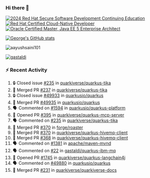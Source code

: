 ### Hi there 👋

<!--START_SECTION:badges-->
[![2024 Red Hat Secure Software Development Continuing Education](https://images.credly.com/size/110x110/images/36a76b78-c5bf-45cf-ac2c-48c3825260c7/blob)](http://www.credly.com/badges/c86e9a17-d2c3-4554-b890-7d0521710eb6 "2024 Red Hat Secure Software Development Continuing Education")
[![Red Hat Certified Cloud-Native Developer](https://images.credly.com/size/110x110/images/12ef4e4e-3d8d-4caf-9ab1-858c5bcb9619/image.png)](http://www.credly.com/badges/b6402e31-0894-48e6-b488-e2e551dcc809 "Red Hat Certified Cloud-Native Developer")
[![Oracle Certified Master, Java EE 5 Enterprise Architect](https://images.credly.com/size/110x110/images/1fa3549c-674c-4779-b3d6-d7d64eac2c23/Oracle-Certification-badge_OC-Master.png)](http://www.credly.com/badges/2565574e-b81d-410e-ab7d-24666ddcbe00 "Oracle Certified Master, Java EE 5 Enterprise Architect")
<!--END_SECTION:badges-->

[![George's GitHub stats](https://github-readme-stats.vercel.app/api?username=gastaldi&show=reviews,prs_merged&hide=contribs,prs&theme=transparent&show_icons=true)](https://github.com/anuraghazra/github-readme-stats)

<p align="left"> <img src="https://komarev.com/ghpvc/?username=gastaldi&label=Profile%20views&color=0e75b6&style=for-the-badge" alt="aayushsaini101" /> </p>

<p align="left"> <a href="https://github.com/ryo-ma/github-profile-trophy"><img src="https://github-profile-trophy.vercel.app/?username=gastaldi" alt="gastaldi" /></a> </p>

### :zap: Recent Activity

<!--START_SECTION:activity-->
1. 🔒 Closed issue [#235](https://github.com/quarkiverse/quarkus-tika/issues/235) in [quarkiverse/quarkus-tika](https://github.com/quarkiverse/quarkus-tika)
2. 🎉 Merged PR [#237](https://github.com/quarkiverse/quarkus-tika/pull/237) in [quarkiverse/quarkus-tika](https://github.com/quarkiverse/quarkus-tika)
3. 🔒 Closed issue [#49933](https://github.com/quarkusio/quarkus/issues/49933) in [quarkusio/quarkus](https://github.com/quarkusio/quarkus)
4. 🎉 Merged PR [#49935](https://github.com/quarkusio/quarkus/pull/49935) in [quarkusio/quarkus](https://github.com/quarkusio/quarkus)
5. 🗣 Commented on [#1594](https://github.com/quarkusio/quarkus-platform/pull/1594#issuecomment-3265997902) in [quarkusio/quarkus-platform](https://github.com/quarkusio/quarkus-platform)
6. 💪 Opened PR [#395](https://github.com/quarkiverse/quarkus-mcp-server/pull/395) in [quarkiverse/quarkus-mcp-server](https://github.com/quarkiverse/quarkus-mcp-server)
7. 🗣 Commented on [#235](https://github.com/quarkiverse/quarkus-tika/issues/235#issuecomment-3265818043) in [quarkiverse/quarkus-tika](https://github.com/quarkiverse/quarkus-tika)
8. 🎉 Merged PR [#370](https://github.com/forge/roaster/pull/370) in [forge/roaster](https://github.com/forge/roaster)
9. 🎉 Merged PR [#370](https://github.com/quarkiverse/quarkus-hivemq-client/pull/370) in [quarkiverse/quarkus-hivemq-client](https://github.com/quarkiverse/quarkus-hivemq-client)
10. 🎉 Merged PR [#368](https://github.com/quarkiverse/quarkus-hivemq-client/pull/368) in [quarkiverse/quarkus-hivemq-client](https://github.com/quarkiverse/quarkus-hivemq-client)
11. 🗣 Commented on [#1381](https://github.com/apache/maven-mvnd/pull/1381#issuecomment-3259906189) in [apache/maven-mvnd](https://github.com/apache/maven-mvnd)
12. 🗣 Commented on [#22](https://github.com/gastaldi/quarkus-ibm-mq/issues/22#issuecomment-3256130027) in [gastaldi/quarkus-ibm-mq](https://github.com/gastaldi/quarkus-ibm-mq)
13. 💪 Opened PR [#1745](https://github.com/quarkiverse/quarkus-langchain4j/pull/1745) in [quarkiverse/quarkus-langchain4j](https://github.com/quarkiverse/quarkus-langchain4j)
14. 🗣 Commented on [#49880](https://github.com/quarkusio/quarkus/pull/49880#issuecomment-3254023414) in [quarkusio/quarkus](https://github.com/quarkusio/quarkus)
15. 🎉 Merged PR [#231](https://github.com/quarkiverse/quarkiverse-docs/pull/231) in [quarkiverse/quarkiverse-docs](https://github.com/quarkiverse/quarkiverse-docs)
<!--END_SECTION:activity-->
